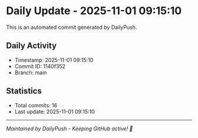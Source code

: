 # Daily Update - 2025-11-01 09:15:10

This is an automated commit generated by DailyPush.

## Daily Activity
- Timestamp: 2025-11-01 09:15:10
- Commit ID: 1140f352
- Branch: main

## Statistics
- Total commits: 16
- Last update: 2025-11-01 09:15:10

---
*Maintained by DailyPush - Keeping GitHub active! 🚀*
